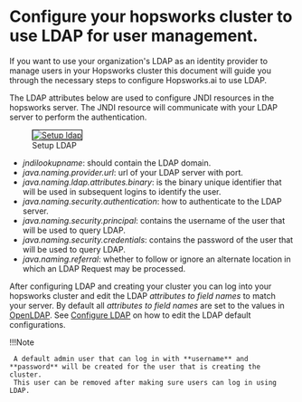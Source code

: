 # Configure your hopsworks cluster to use LDAP for user management.

If you want to use your organization's LDAP as an identity provider to manage users in your Hopsworks cluster this document
will guide you through the necessary steps to configure Hopsworks.ai to use LDAP.

The LDAP attributes below are used to configure JNDI resources in the hopsworks server. 
The JNDI resource will communicate with your LDAP server to perform the authentication.
<p align="center">
  <figure>
    <a  href="../../../../assets/images/setup_installation/managed/common/sso/ldap.png">
      <img style="border: 1px solid #000" src="../../../../assets/images/setup_installation/managed/common/sso/ldap.png" alt="Setup ldap">
    </a>
    <figcaption>Setup LDAP</figcaption>
  </figure>
</p>

- _jndilookupname_: should contain the LDAP domain.
- _java.naming.provider.url_: url of your LDAP server with port.
- _java.naming.ldap.attributes.binary_: is the binary unique identifier that will be used in subsequent logins to identify the user.
- _java.naming.security.authentication_: how to authenticate to the LDAP server.
- _java.naming.security.principal_: contains the username of the user that will be used to query LDAP.
- _java.naming.security.credentials_: contains the password of the user that will be used to query LDAP.
- _java.naming.referral_: whether to follow or ignore an alternate location in which an LDAP Request may be processed.

After configuring LDAP and creating your cluster you can log into your hopsworks cluster and edit the LDAP _attributes to field names_ to match
your server. By default all _attributes to field names_ are set to the values in [OpenLDAP](https://www.openldap.org/). 
See [Configure LDAP](../../user_guides/projects/auth/ldap.md) on how to edit the LDAP default configurations.


!!!Note

     A default admin user that can log in with **username** and **password** will be created for the user that is creating the cluster. 
     This user can be removed after making sure users can log in using LDAP. 
